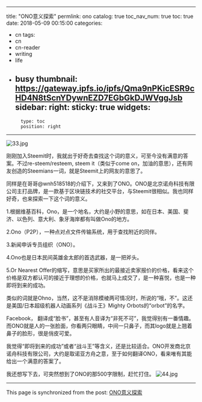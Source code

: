 
---
title: "ONO意义探索"
permlink: ono
catalog: true
toc_nav_num: true
toc: true
date: 2018-05-09 00:15:00
categories:
- cn
tags:
- cn
- cn-reader
- writing
- life
- busy
thumbnail: https://gateway.ipfs.io/ipfs/Qma9nPKicESR9cHD4N8tScnYDywnEZD7EGbGkDJWVggJsb
sidebar:
    right:
        sticky: true
widgets:
    -
        type: toc
        position: right
---


![33.jpg](https://gateway.ipfs.io/ipfs/Qma9nPKicESR9cHD4N8tScnYDywnEZD7EGbGkDJWVggJsb)


刚刚加入Steemit时，我就出于好奇去查找这个词的意义，可至今没有满意的答案。不过re-steem/resteem, steem it（类似于come on，加油的意思），还有网友创造的Steemians一词，就是Steemit上的网友的意思了。

同样是在哥哥@wnh518518的介绍下，又来到了ONO。ONO是北京诺舟科技有限公司主打品牌，是一款基于区块链技术的社交平台，与Steemit很相似。我也同样好奇，也来探索一下这个词的意义。

1.根据维基百科，Ono，是一个地名，大约是小野的意思，如在日本、美国、斐济、以色列、意大利、象牙海岸都有叫做Ono的地方。

2.Ono（P2P），一种点对点文件传输系统，用于查找附近的同伴。

3.新闻申诉专员组织（ONO）。

4.Ono也是日本民间英雄金太郎的首选武器，是一把斧头。

5.Or Nearest Offer的缩写，意思是买家所出的最接近卖家报价的价格，看来这个价格是双方都认可的接近于理想的价格，也就马上成交了，是一种喜悦，也是一种即将到来的成功。

类似的词就是Ohno，当然，这不是消除模棱两可情况时，所说的“哦，不”。这还是美国/日本超级机器人动画系列《战斗王》Mighty Orbots的“orbot”的名字。

Facebook， 翻译成“脸书”，甚至有人音译为“非死不可”，我觉得别有一番情趣。而ONO就是人的一张脸面，你看两只眼睛，中间一只鼻子，而其logo就是上翘着鼻子的脸形，很是俏皮可爱。

我觉得“即将到来的成功”或者“战斗王”等含义，还是比较适合。ONO开发商北京诺舟科技有限公司，大约是取诺亚方舟之意，至于如何翻译ONO，看来唯有其能给出一个满意的答案了。

我还想写下去，可突然想到了ONO的那500字限制，赶忙打住。
![44.jpg](https://gateway.ipfs.io/ipfs/QmbABsDBLYt3ofkYiFkte24CPhWYVq6VbkE3vHd2yA6aHc)


- - -

This page is synchronized from the post: [ONO意义探索](https://steemit.com/@bring/ono)
